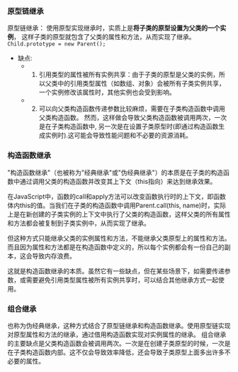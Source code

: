### 原型链继承
原型链继承： 使用原型实现继承时，实质上是**将子类的原型设置为父类的一个实例**， 这样子类的原型就包含了父类的属性和方法，从而实现了继承。
`  Child.prototype = new Parent(); `

- 缺点: 
  - 1. 引用类型的属性被所有实例共享：由于子类的原型是父类的实例，所以父类中的引用类型属性（如数组、对象）会被所有子类实例共享，一个实例修改该属性时，其他实例也会受到影响。
  - 2. 可以向父类构造函数传递参数比较麻烦，需要在子类构造函数中调用父类构造函数。
然而，这样做会导致父类构造函数被调用两次，一次是在子类构造函数中, 另一次是在设置子类原型时(即通过构造函数生成实例时).这可能会导致性能问题和不必要的资源消耗。 


### 构造函数继承
"构造函数继承"（也被称为"经典继承"或"伪经典继承"）的本质是在子类的构造函数中通过调用父类的构造函数并改变其上下文（this指向）来达到继承效果。

在JavaScript中，函数的call和apply方法可以改变函数执行时的上下文，即函数体内this的值。当我们在子类的构造函数中调用Parent.call(this, name)时，实际上是在新创建的子类实例的上下文中执行了父类的构造函数，这样父类的所有属性和方法都会被复制到子类实例中，从而实现了继承。

但这种方式只能继承父类的实例属性和方法，不能继承父类原型上的属性和方法。而且因为属性和方法都是在构造函数中定义的，所以每个实例都会有一份自己的副本，这会导致内存浪费。

这就是构造函数继承的本质。虽然它有一些缺点，但在某些场景下，如需要传递参数，或需要避免引用类型属性被所有实例共享时，可以结合其他继承方式一起使用。


### 组合继承
也称为伪经典继承，这种方式结合了原型链继承和构造函数继承。使用原型链实现对原型属性和方法的继承，通过借用构造函数实现对实例属性的继承。
组合继承的主要缺点是父类构造函数会被调用两次。一次是在创建子类原型的时候，一次是在子类构造函数内部。这不仅会导致效率降低，还会导致子类原型上面多出许多不必要的属性。
